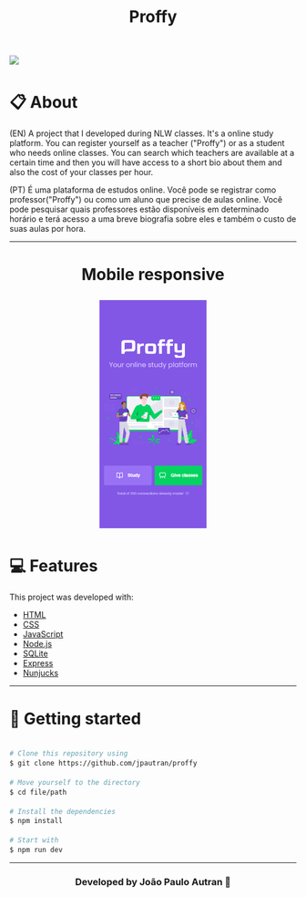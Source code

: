<h1 align="center">
    Proffy
</h1>

<h1>
<img src ="imgREADME/web.gif" align="center">
</h1>

# 📋 About

(EN) A project that I developed during NLW classes. It's a online study platform. You can register yourself as a teacher ("Proffy") or as a student who needs online classes. You can search which teachers are available at a certain time and then you will have access to a short bio about them and also the cost of your classes per hour.

(PT) É uma plataforma de estudos online. Você pode se registrar como professor("Proffy") ou como um aluno que precise de aulas online. Você pode pesquisar quais professores estão disponíveis em determinado horário e terá acesso a uma breve biografia sobre eles e também o custo de suas aulas por hora.

---

<h1 align="center">
<p>Mobile responsive</p>
<img src ="imgREADME/main_mob.png" height="400">
</h1>

# 💻 Features 

This project was developed with:
- [HTML](https://developer.mozilla.org/en-US/docs/Web/HTML)
- [CSS](https://developer.mozilla.org/en-US/docs/Web/CSS)
- [JavaScript](https://developer.mozilla.org/en-US/docs/Learn/Getting_started_with_the_web/JavaScript_basics)
- [Node.js](https://nodejs.org/en/)
- [SQLite](https://www.sqlite.org/index.html)
- [Express](https://expressjs.com/pt-br/)
- [Nunjucks](https://mozilla.github.io/nunjucks/)

---

# 📂 Getting started
```bash

# Clone this repository using
$ git clone https://github.com/jpautran/proffy

# Move yourself to the directory
$ cd file/path

# Install the dependencies
$ npm install

# Start with
$ npm run dev

```

---

<h3 align="center">
Developed by João Paulo Autran 🚀
</h3>            